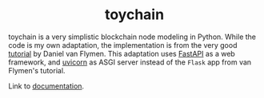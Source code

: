 <h1 align="center">
  <b>toychain</b>
</h1>

toychain is a very simplistic blockchain node modeling in Python.
While the code is my own adaptation, the implementation is from the very good [tutorial] by Daniel van Flymen.
This adaptation uses [FastAPI] as a web framework, and [uvicorn] as ASGI server instead of the `Flask` app from van Flymen's tutorial.

Link to [documentation].

[documentation]: https://fsoubelet.github.io/toychain
[FastAPI]: https://fastapi.tiangolo.com/
[tutorial]: https://hackernoon.com/learn-blockchains-by-building-one-117428612f46
[uvicorn]: https://www.uvicorn.org/